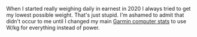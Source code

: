 When I started really weighing daily in earnest in 2020 I always tried to get my lowest possible weight. That's just stupid. I'm ashamed to admit that didn't occur to me until I changed my main [Garmin computer stats](Fitness/Essential%20Garmin%20computer%20stats.md) to use W/kg for everything instead of power. 